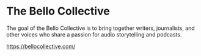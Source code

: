 # The Bello Collective
The goal of the Bello Collective is to bring together writers, journalists, and other voices who share a passion for audio storytelling and podcasts.

https://bellocollective.com/
